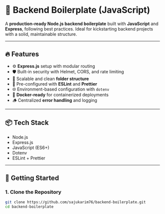 # 🧱 Backend Boilerplate (JavaScript)

A **production-ready Node.js backend boilerplate** built with **JavaScript** and **Express**, following best practices. Ideal for kickstarting backend projects with a solid, maintainable structure.

---

## 🔥 Features

- ⚙️ **Express.js** setup with modular routing
- 🛡️ Built-in security with Helmet, CORS, and rate limiting
- 📁 Scalable and clean **folder structure**
- 🧹 Pre-configured with **ESLint** and **Prettier**
- 🌐 Environment-based configuration with `dotenv`
- 🐳 **Docker-ready** for containerized deployments
- 🪵 Centralized **error handling** and logging

---

## 📦 Tech Stack

- Node.js
- Express.js
- JavaScript (ES6+)
- Dotenv
- ESLint + Prettier

---

## 🚀 Getting Started

### 1. Clone the Repository

```bash
git clone https://github.com/sajukarim76/backend-boilerplate.git
cd backend-boilerplate
```
